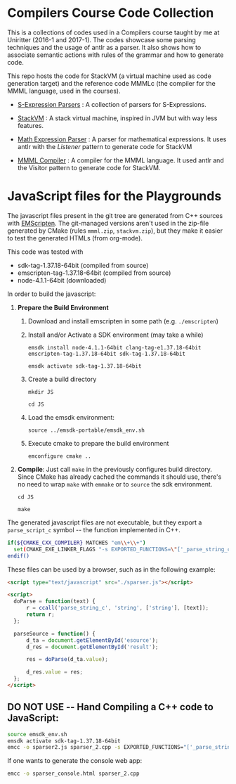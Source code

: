 # Compilers Course Code Collection

This is a collections of codes used in a Compilers course taught by me at Uniritter (2016-1 and 2017-1). The codes showcase some parsing techniques and the usage of antlr as a parser. It also shows how to associate semantic actions with rules of the grammar and how to generate code.

This repo hosts the code for StackVM (a virtual machine used as code generation target) and the reference code MMMLc (the compiler for the MMML language, used in the courses).

- [S-Expression Parsers](./SExpr) : A collection of parsers for S-Expressions.

- [StackVM](./StackVM) : A stack virtual machine, inspired in JVM but with way less features.

- [Math Expression Parser](./MathExprParser) : A parser for mathematical expressions. It uses antlr with the *Listener* pattern to generate code for StackVM

- [MMML Compiler](./MMML) : A compiler for the MMML language. It used antlr and the Visitor pattern to generate code for StackVM.

# JavaScript files for the Playgrounds

The javascript files present in the git tree are generated from C++ sources with [EMScripten](https://github.com/juj/emsdk). The git-managed versions aren't used in the zip-file generated by CMake (rules `mmml.zip`, `stackvm.zip`), but they make it easier to test the generated HTMLs (from org-mode).

This code was tested with
- sdk-tag-1.37.18-64bit (compiled from source)
- emscripten-tag-1.37.18-64bit (compiled from source)
- node-4.1.1-64bit (downloaded)

In order to build the javascript:

1. **Prepare the Build Environment**
    1. Download and install emscripten in some path (e.g. `./emscripten`)
    2. Install and/or Activate a SDK environment (may take a while)

        `emsdk install node-4.1.1-64bit clang-tag-e1.37.18-64bit emscripten-tag-1.37.18-64bit sdk-tag-1.37.18-64bit`

        `emsdk activate sdk-tag-1.37.18-64bit`

    2. Create a build directory

        `mkdir JS`

        `cd JS`

    3. Load the emsdk environment:

        `source ../emsdk-portable/emsdk_env.sh`

    4. Execute cmake to prepare the build environment

        `emconfigure cmake ..`

2. **Compile**: Just call `make` in the previously configures build directory. Since CMake has already cached the commands it should use, there's no need to wrap `make` with `emmake` or to `source` the sdk environment.

    `cd JS`

    `make`

The generated javascript files are not executable, but they export a `parse_script_c` symbol -- the function implemented in C++.
```sh
if(${CMAKE_CXX_COMPILER} MATCHES "em\\+\\+")
  set(CMAKE_EXE_LINKER_FLAGS "-s EXPORTED_FUNCTIONS=\"['_parse_string_c']\"")
endif()
```

These files can be used by a browser, such as in the following example:
```html
<script type="text/javascript" src="./sparser.js"></script>

<script>
  doParse = function(text) {
      r = ccall('parse_string_c', 'string', ['string'], [text]);
      return r;
  };

  parseSource = function() {
      d_ta = document.getElementById('esource');
      d_res = document.getElementById('result');

      res = doParse(d_ta.value);

      d_res.value = res;
  };
</script>
```

## DO NOT USE -- Hand Compiling a C++ code to JavaScript:
```sh
source emsdk_env.sh
emsdk activate sdk-tag-1.37.18-64bit
emcc -o sparser2.js sparser_2.cpp -s EXPORTED_FUNCTIONS="['_parse_string_c']"
```

If one wants to generate the console web app:
```sh
emcc -o sparser_console.html sparser_2.cpp
```
